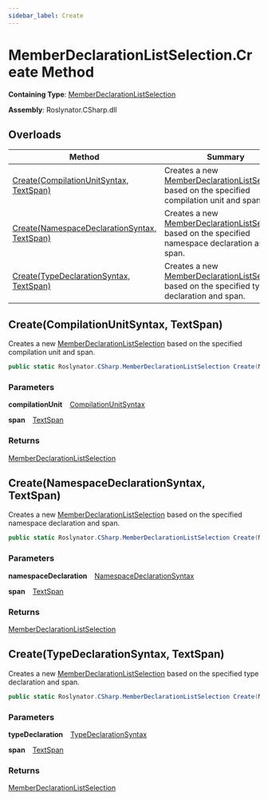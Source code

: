 ```yaml
---
sidebar_label: Create
---
```


# MemberDeclarationListSelection\.Create Method

**Containing Type**: [MemberDeclarationListSelection](../index.md)

**Assembly**: Roslynator\.CSharp\.dll

## Overloads

| Method | Summary |
| ------ | ------- |
| [Create(CompilationUnitSyntax, TextSpan)](#Roslynator_CSharp_MemberDeclarationListSelection_Create_Microsoft_CodeAnalysis_CSharp_Syntax_CompilationUnitSyntax_Microsoft_CodeAnalysis_Text_TextSpan_) | Creates a new [MemberDeclarationListSelection](../index.md) based on the specified compilation unit and span\. |
| [Create(NamespaceDeclarationSyntax, TextSpan)](#Roslynator_CSharp_MemberDeclarationListSelection_Create_Microsoft_CodeAnalysis_CSharp_Syntax_NamespaceDeclarationSyntax_Microsoft_CodeAnalysis_Text_TextSpan_) | Creates a new [MemberDeclarationListSelection](../index.md) based on the specified namespace declaration and span\. |
| [Create(TypeDeclarationSyntax, TextSpan)](#Roslynator_CSharp_MemberDeclarationListSelection_Create_Microsoft_CodeAnalysis_CSharp_Syntax_TypeDeclarationSyntax_Microsoft_CodeAnalysis_Text_TextSpan_) | Creates a new [MemberDeclarationListSelection](../index.md) based on the specified type declaration and span\. |

## Create\(CompilationUnitSyntax, TextSpan\) <a id="Roslynator_CSharp_MemberDeclarationListSelection_Create_Microsoft_CodeAnalysis_CSharp_Syntax_CompilationUnitSyntax_Microsoft_CodeAnalysis_Text_TextSpan_"></a>

  
Creates a new [MemberDeclarationListSelection](../index.md) based on the specified compilation unit and span\.

```csharp
public static Roslynator.CSharp.MemberDeclarationListSelection Create(Microsoft.CodeAnalysis.CSharp.Syntax.CompilationUnitSyntax compilationUnit, Microsoft.CodeAnalysis.Text.TextSpan span)
```

### Parameters

**compilationUnit** &ensp; [CompilationUnitSyntax](https://docs.microsoft.com/en-us/dotnet/api/microsoft.codeanalysis.csharp.syntax.compilationunitsyntax)

**span** &ensp; [TextSpan](https://docs.microsoft.com/en-us/dotnet/api/microsoft.codeanalysis.text.textspan)

### Returns

[MemberDeclarationListSelection](../index.md)

## Create\(NamespaceDeclarationSyntax, TextSpan\) <a id="Roslynator_CSharp_MemberDeclarationListSelection_Create_Microsoft_CodeAnalysis_CSharp_Syntax_NamespaceDeclarationSyntax_Microsoft_CodeAnalysis_Text_TextSpan_"></a>

  
Creates a new [MemberDeclarationListSelection](../index.md) based on the specified namespace declaration and span\.

```csharp
public static Roslynator.CSharp.MemberDeclarationListSelection Create(Microsoft.CodeAnalysis.CSharp.Syntax.NamespaceDeclarationSyntax namespaceDeclaration, Microsoft.CodeAnalysis.Text.TextSpan span)
```

### Parameters

**namespaceDeclaration** &ensp; [NamespaceDeclarationSyntax](https://docs.microsoft.com/en-us/dotnet/api/microsoft.codeanalysis.csharp.syntax.namespacedeclarationsyntax)

**span** &ensp; [TextSpan](https://docs.microsoft.com/en-us/dotnet/api/microsoft.codeanalysis.text.textspan)

### Returns

[MemberDeclarationListSelection](../index.md)

## Create\(TypeDeclarationSyntax, TextSpan\) <a id="Roslynator_CSharp_MemberDeclarationListSelection_Create_Microsoft_CodeAnalysis_CSharp_Syntax_TypeDeclarationSyntax_Microsoft_CodeAnalysis_Text_TextSpan_"></a>

  
Creates a new [MemberDeclarationListSelection](../index.md) based on the specified type declaration and span\.

```csharp
public static Roslynator.CSharp.MemberDeclarationListSelection Create(Microsoft.CodeAnalysis.CSharp.Syntax.TypeDeclarationSyntax typeDeclaration, Microsoft.CodeAnalysis.Text.TextSpan span)
```

### Parameters

**typeDeclaration** &ensp; [TypeDeclarationSyntax](https://docs.microsoft.com/en-us/dotnet/api/microsoft.codeanalysis.csharp.syntax.typedeclarationsyntax)

**span** &ensp; [TextSpan](https://docs.microsoft.com/en-us/dotnet/api/microsoft.codeanalysis.text.textspan)

### Returns

[MemberDeclarationListSelection](../index.md)

